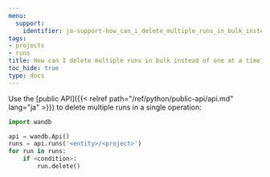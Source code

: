 ```yaml
---
menu:
  support:
    identifier: ja-support-how_can_i_delete_multiple_runs_in_bulk_instead_of_one_at_a_time
tags:
- projects
- runs
title: How can I delete multiple runs in bulk instead of one at a time?
toc_hide: true
type: docs
---
```


Use the [public API]({{< relref path="/ref/python/public-api/api.md" lang="ja" >}}) to delete multiple runs in a single operation:

```python
import wandb

api = wandb.Api()
runs = api.runs('<entity>/<project>')
for run in runs:
    if <condition>:
        run.delete()
```